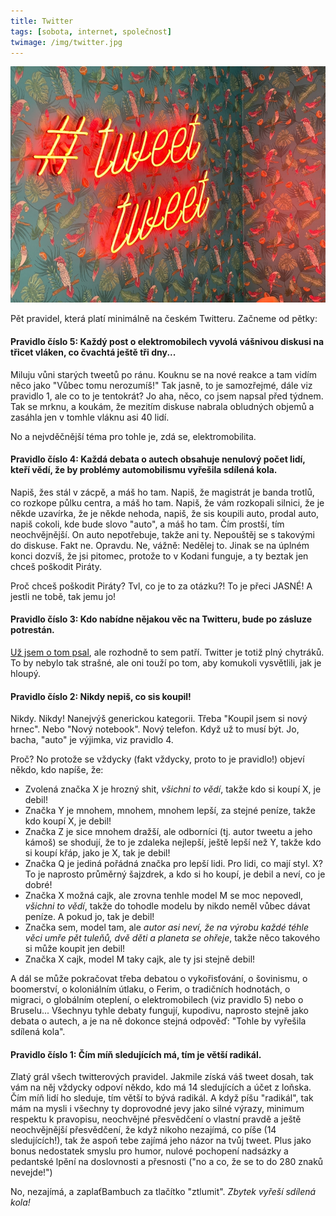 ```yaml
---
title: Twitter
tags: [sobota, internet, společnost]
twimage: /img/twitter.jpg
---
```


![cover](/img/twitter.jpg)

Pět pravidel, která platí minimálně na českém Twitteru. Začneme od pětky:

#### Pravidlo číslo 5: Každý post o elektromobilech vyvolá vášnivou diskusi na třicet vláken, co čvachtá ještě tři dny...

Miluju vůni starých tweetů po ránu. Kouknu se na nové reakce a tam vidím něco jako "Vůbec tomu nerozumíš!" Tak jasně, to je samozřejmé, dále viz pravidlo 1, ale co to je tentokrát? Jo aha, něco, co jsem napsal před týdnem. Tak se mrknu, a koukám, že mezitím diskuse nabrala obludných objemů a zasáhla jen v tomhle vláknu asi 40 lidí.

No a nejvděčnější téma pro tohle je, zdá se, elektromobilita.

#### Pravidlo číslo 4: Každá debata o autech obsahuje nenulový počet lidí, kteří vědí, že by problémy automobilismu vyřešila sdílená kola.

Napiš, žes stál v zácpě, a máš ho tam. Napiš, že magistrát je banda trotlů, co rozkope půlku centra, a máš ho tam. Napiš, že vám rozkopali silnici, že je někde uzavírka, že je někde nehoda, napiš, že sis koupili auto, prodal auto, napiš cokoli, kde bude slovo "auto", a máš ho tam. Čím prostší, tím neochvějnější. On auto nepotřebuje, takže ani ty. Nepouštěj se s takovými do diskuse. Fakt ne. Opravdu. Ne, vážně: Nedělej to. Jinak se na úplném konci dozvíš, že jsi pitomec, protože to v Kodani funguje, a ty beztak jen chceš poškodit Piráty.

Proč chceš poškodit Piráty? Tvl, co je to za otázku?! To je přeci JASNÉ! A jestli ne tobě, tak jemu jo!

#### Pravidlo číslo 3: Kdo nabídne nějakou věc na Twitteru, bude po zásluze potrestán.

[Už jsem o tom psal](https://den1.cz/2021/08/15/darovany.html), ale rozhodně to sem patří. Twitter je totiž plný chytráků. To by nebylo tak strašné, ale oni touží po tom, aby komukoli vysvětlili, jak je hloupý.

#### Pravidlo číslo 2: Nikdy nepiš, co sis koupil!

Nikdy. Nikdy! Nanejvýš generickou kategorii. Třeba "Koupil jsem si nový hrnec". Nebo "Nový notebook". Nový telefon. Když už to musí být. Jo, bacha, "auto" je výjimka, viz pravidlo 4. 

Proč? No protože se vždycky (fakt vždycky, proto to je pravidlo!) objeví někdo, kdo napíše, že:

- Zvolená značka X je hrozný shit, _všichni to vědí_, takže kdo si koupí X, je debil!
- Značka Y je mnohem, mnohem, mnohem lepší, za stejné peníze, takže kdo koupí X, je debil!
- Značka Z je sice mnohem dražší, ale odborníci (tj. autor tweetu a jeho kámoš) se shodují, že to je zdaleka nejlepší, ještě lepší než Y, takže kdo si koupí křáp, jako je X, tak je debil!
- Značka Q je jediná pořádná značka pro lepší lidi. Pro lidi, co mají styl. X? To je naprosto průměrný šajzdrek, a kdo si ho koupí, je debil a neví, co je dobré!
- Značka X možná cajk, ale zrovna tenhle model M se moc nepovedl, _všichni to vědí_, takže do tohodle modelu by nikdo neměl vůbec dávat peníze. A pokud jo, tak je debil!
- Značka sem, model tam, ale _autor asi neví, že na výrobu každé téhle věci umře pět tuleňů, dvě děti a planeta se ohřeje_, takže něco takového si může koupit jen debil!
- Značka X cajk, model M taky cajk, ale ty jsi stejně debil!

A dál se může pokračovat třeba debatou o vykořisťování, o šovinismu, o boomerství, o koloniálním útlaku, o Ferim, o tradičních hodnotách, o migraci, o globálním oteplení, o elektromobilech (viz pravidlo 5) nebo o Bruselu... Všechnyu tyhle debaty fungují, kupodivu, naprosto stejně jako debata o autech, a je na ně dokonce stejná odpověď: "Tohle by vyřešila sdílená kola".

#### Pravidlo číslo 1: Čím míň sledujících má, tím je větší radikál.

Zlatý grál všech twitterových pravidel. Jakmile získá váš tweet dosah, tak vám na něj vždycky odpoví někdo, kdo má 14 sledujících a účet z loňska. Čím míň lidí ho sleduje, tím větší to bývá radikál. A když píšu "radikál", tak mám na mysli i všechny ty doprovodné jevy jako silné výrazy, minimum respektu k pravopisu, neochvějné přesvědčení o vlastní pravdě a ještě neochvějnější přesvědčení, že když nikoho nezajímá, co píše (14 sledujících!), tak že aspoň tebe zajímá jeho názor na tvůj tweet. Plus jako bonus nedostatek smyslu pro humor, nulové pochopení nadsázky a pedantské lpění na doslovnosti a přesnosti ("no a co, že se to do 280 znaků nevejde!")

No, nezajímá, a zaplaťBambuch za tlačítko "ztlumit". _Zbytek vyřeší sdílená kola!_